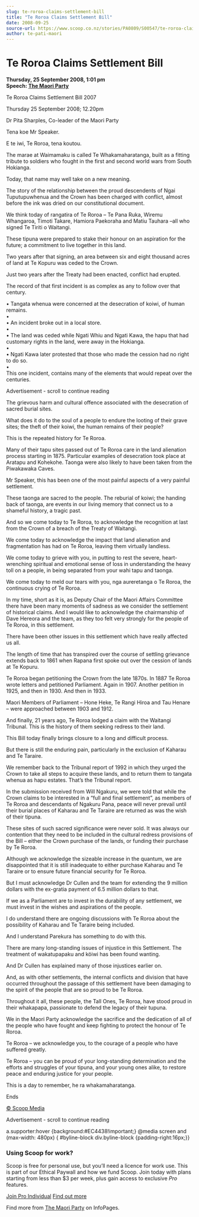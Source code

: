 ```yaml
---
slug: te-roroa-claims-settlement-bill
title: "Te Roroa Claims Settlement Bill"
date: 2008-09-25
source-url: https://www.scoop.co.nz/stories/PA0809/S00547/te-roroa-claims-settlement-bill.htm
author: te-pati-maori
---
```

Te Roroa Claims Settlement Bill
===============================

**Thursday, 25 September 2008, 1:01 pm**  
**Speech: [The Maori Party](https://info.scoop.co.nz/The_Maori_Party)**

Te Roroa Claims Settlement Bill 2007

Thursday 25 September 2008; 12.20pm

Dr Pita Sharples, Co-leader of the Maori Party

Tena koe Mr Speaker.

E te iwi, Te Roroa, tena koutou.

The marae at Waimamaku is called Te Whakamaharatanga, built as a fitting tribute to soldiers who fought in the first and second world wars from South Hokianga.

Today, that name may well take on a new meaning.

The story of the relationship between the proud descendents of Ngai Tuputupuwhenua and the Crown has been charged with conflict, almost before the ink was dried on our constitutional document.

We think today of rangatira of Te Roroa – Te Pana Ruka, Wiremu Whangaroa, Timoti Takare, Hamiora Paekoraha and Matiu Tauhara –all who signed Te Tiriti o Waitangi.

These tipuna were prepared to stake their honour on an aspiration for the future; a commitment to live together in this land.

Two years after that signing, an area between six and eight thousand acres of land at Te Kopuru was ceded to the Crown.

Just two years after the Treaty had been enacted, conflict had erupted.

The record of that first incident is as complex as any to follow over that century.

• Tangata whenua were concerned at the desecration of koiwi, of human remains.  
•  
• An incident broke out in a local store.  
•  
• The land was ceded while Ngati Whiu and Ngati Kawa, the hapu that had customary rights in the land, were away in the Hokianga.  
•  
• Ngati Kawa later protested that those who made the cession had no right to do so.  
•  
This one incident, contains many of the elements that would repeat over the centuries.

Advertisement - scroll to continue reading





The grievous harm and cultural offence associated with the desecration of sacred burial sites.

What does it do to the soul of a people to endure the looting of their grave sites; the theft of their koiwi, the human remains of their people?

This is the repeated history for Te Roroa.

Many of their tapu sites passed out of Te Roroa care in the land alienation process starting in 1875. Particular examples of desecration took place at Aratapu and Kohekohe. Taonga were also likely to have been taken from the Piwakawaka Caves.

Mr Speaker, this has been one of the most painful aspects of a very painful settlement.

These taonga are sacred to the people. The reburial of koiwi; the handing back of taonga, are events in our living memory that connect us to a shameful history, a tragic past.

And so we come today to Te Roroa, to acknowledge the recognition at last from the Crown of a breach of the Treaty of Waitangi.

We come today to acknowledge the impact that land alienation and fragmentation has had on Te Roroa, leaving them virtually landless.

We come today to grieve with you, in putting to rest the severe, heart-wrenching spiritual and emotional sense of loss in understanding the heavy toll on a people, in being separated from your wahi tapu and taonga.

We come today to meld our tears with you, nga aureretanga o Te Roroa, the continuous crying of Te Roroa.

In my time, short as it is, as Deputy Chair of the Maori Affairs Committee there have been many moments of sadness as we consider the settlement of historical claims. And I would like to acknowledge the chairmanship of Dave Hereora and the team, as they too felt very strongly for the people of Te Roroa, in this settlement.

There have been other issues in this settlement which have really affected us all.

The length of time that has transpired over the course of settling grievance extends back to 1861 when Rapana first spoke out over the cession of lands at Te Kopuru.

Te Roroa began petitioning the Crown from the late 1870s. In 1887 Te Roroa wrote letters and petitioned Parliament. Again in 1907. Another petition in 1925, and then in 1930. And then in 1933.

Maori Members of Parliament – Hone Heke, Te Rangi Hiroa and Tau Henare – were approached between 1903 and 1912.

And finally, 21 years ago, Te Roroa lodged a claim with the Waitangi Tribunal. This is the history of them seeking redress to their land.

This Bill today finally brings closure to a long and difficult process.

But there is still the enduring pain, particularly in the exclusion of Kaharau and Te Taraire.

We remember back to the Tribunal report of 1992 in which they urged the Crown to take all steps to acquire these lands, and to return them to tangata whenua as hapu estates. That’s the Tribunal report.

In the submission received from Will Ngakuru, we were told that while the Crown claims to be interested in a “full and final settlement”, as members of Te Roroa and descendants of Ngakuru Pana, peace will never prevail until their burial places of Kaharau and Te Taraire are returned as was the wish of their tipuna.

These sites of such sacred significance were never sold. It was always our contention that they need to be included in the cultural redress provisions of the Bill – either the Crown purchase of the lands, or funding their purchase by Te Roroa.

Although we acknowledge the sizeable increase in the quantum, we are disappointed that it is still inadequate to either purchase Kaharau and Te Taraire or to ensure future financial security for Te Roroa.

But I must acknowledge Dr Cullen and the team for extending the 9 million dollars with the ex-gratia payment of 6.5 million dollars to that.

If we as a Parliament are to invest in the durability of any settlement, we must invest in the wishes and aspirations of the people.

I do understand there are ongoing discussions with Te Roroa about the possibility of Kaharau and Te Taraire being included.

And I understand Parekura has something to do with this.

There are many long-standing issues of injustice in this Settlement. The treatment of wakatupapaku and köiwi has been found wanting.

And Dr Cullen has explained many of those injustices earlier on.

And, as with other settlements, the internal conflicts and division that have occurred throughout the passage of this settlement have been damaging to the spirit of the people that are so proud to be Te Roroa.

Throughout it all, these people, the Tall Ones, Te Roroa, have stood proud in their whakapapa, passionate to defend the legacy of their tupuna.

We in the Maori Party acknowledge the sacrifice and the dedication of all of the people who have fought and keep fighting to protect the honour of Te Roroa.

Te Roroa – we acknowledge you, to the courage of a people who have suffered greatly.

Te Roroa – you can be proud of your long-standing determination and the efforts and struggles of your tipuna, and your young ones alike, to restore peace and enduring justice for your people.

This is a day to remember, he ra whakamaharatanga.

Ends

  

[© Scoop Media](http://www.scoop.co.nz/about/terms.html)  

Advertisement - scroll to continue reading



a.supporter:hover {background:#EC4438!important;} @media screen and (max-width: 480px) { #byline-block div.byline-block {padding-right:16px;}}

### Using Scoop for work?

Scoop is free for personal use, but you’ll need a licence for work use. This is part of our Ethical Paywall and how we fund Scoop. Join today with plans starting from less than $3 per week, plus gain access to exclusive _Pro_ features.  
  
[Join Pro Individual](https://pro.scoop.co.nz/Individual/?from=ProIn24) [Find out more](https://pro.scoop.co.nz/using-scoop-for-work/?from=ProIn24)

Find more from [The Maori Party](https://info.scoop.co.nz/The_Maori_Party) on InfoPages.